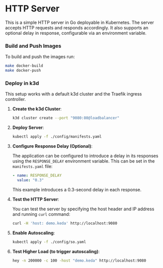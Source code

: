 # HTTP Server

This is a simple HTTP server in Go deployable in Kubernetes. The server accepts HTTP requests and responds accordingly. It also supports an optional delay in response, configurable via an environment variable.

### Build and Push Images

To build and push the images run:
```bash
make docker-build
make docker-push
```

### Deploy in k3d

This setup works with a default k3d cluster and the Traefik ingress controller.

1. **Create the k3d Cluster**:

   ```bash
   k3d cluster create --port "9080:80@loadbalancer"
   ```

2. **Deploy Server**:

   ```bash
   kubectl apply -f ./config/manifests.yaml
   ```

3. **Configure Response Delay (Optional)**:

   The application can be configured to introduce a delay in its responses using the `RESPONSE_DELAY` environment variable. This can be set in the `manifests.yaml` file:

   ```yaml
   - name: RESPONSE_DELAY
     value: "0.3"
   ```
   This example introduces a 0.3-second delay in each response.

4. **Test the HTTP Server**:

   You can test the server by specifying the host header and IP address and running `curl` command:

   ```bash
   curl -H 'host: demo.keda' http://localhost:9080
   ```

5. **Enable Autoscaling**:

   ```bash
   kubectl apply -f ./config/so.yaml
   ```

6. **Test Higher Load (to trigger autoscaling)**:

   ```bash
   hey -n 200000 -c 100 -host "demo.keda" http://localhost:9080
   ```
